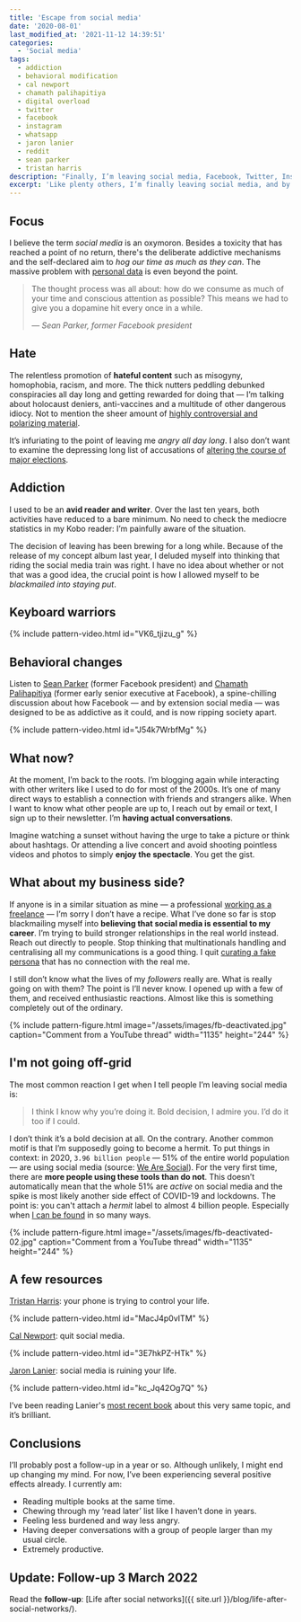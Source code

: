 ```yaml
---
title: 'Escape from social media'
date: '2020-08-01'
last_modified_at: '2021-11-12 14:39:51'
categories:
  - 'Social media'
tags:
  - addiction
  - behavioral modification
  - cal newport
  - chamath palihapitiya
  - digital overload
  - twitter 
  - facebook
  - instagram
  - whatsapp
  - jaron lanier
  - reddit
  - sean parker
  - tristan harris
description: "Finally, I’m leaving social media, Facebook, Twitter, Instagram, WhatsApp, Reddit, redirecting my attention and my time to something more productive."
excerpt: 'Like plenty others, I’m finally leaving social media, and by that I mean Facebook, Twitter, Instagram, WhatsApp, Pinterest and Reddit. This post is a personal point of view, it’s not intended as an exhaustive analysis on what is going on with social media, nor am I trying to convince anybody. I’m just <strong>redirecting my attention and my time</strong> to something more productive.'
---
```

## Focus

I believe the term _social media_ is an oxymoron. Besides a toxicity that has reached a point of no return, there's the deliberate addictive mechanisms and the self-declared aim to _hog our time as much as they can_. The massive problem with [personal data](https://en.wikipedia.org/wiki/Facebook%E2%80%93Cambridge_Analytica_data_scandal) is even beyond the point.

> The thought process was all about: how do we consume as much of your time and conscious attention as possible? This means we had to give you a dopamine hit every once in a while.
> 
> <cite>— Sean Parker, former _Facebook_ president</cite>

## Hate

The relentless promotion of **hateful content** such as misogyny, homophobia, racism, and more. The thick nutters peddling debunked conspiracies all day long and getting rewarded for doing that — I’m talking about holocaust deniers, anti-vaccines and a multitude of other dangerous idiocy. Not to mention the sheer amount of [highly controversial and polarizing material](https://www.theguardian.com/technology/2020/jul/26/yael-eisenstat-facebook-is-ripe-for-manipulation-and-viral-misinformation).

It’s infuriating to the point of leaving me _angry all day long_. I also don’t want to examine the depressing long list of accusations of [altering the course of major elections](https://www.npr.org/sections/alltechconsidered/2017/11/16/564542100/how-disinformation-and-distortions-on-social-media-affected-elections-worldwide).

## Addiction

I used to be an **avid reader and writer**. Over the last ten years, both activities have reduced to a bare minimum. No need to check the mediocre statistics in my Kobo reader: I’m painfully aware of the situation.

The decision of leaving has been brewing for a long while. Because of the release of my concept album last year, I deluded myself into thinking that riding the social media train was right. I have no idea about whether or not that was a good idea, the crucial point is how I allowed myself to be _blackmailed into staying put_.

## Keyboard warriors

{% include pattern-video.html id="VK6_tjizu_g" %}

## Behavioral changes

Listen to [Sean Parker](https://en.wikipedia.org/wiki/Sean_Parker) (former Facebook president) and [Chamath Palihapitiya](https://en.wikipedia.org/wiki/Chamath_Palihapitiya) (former early senior executive at Facebook), a spine-chilling discussion about how Facebook — and by extension social media — was designed to be as addictive as it could, and is now ripping society apart.

{% include pattern-video.html id="J54k7WrbfMg" %}

## What now?

At the moment, I’m back to the roots. I’m blogging again while interacting with other writers like I used to do for most of the 2000s. It’s one of many direct ways to establish a connection with friends and strangers alike. When I want to know what other people are up to, I reach out by email or text, I sign up to their newsletter. I’m **having actual conversations**.

Imagine watching a sunset without having the urge to take a picture or think about hashtags. Or attending a live concert and avoid shooting pointless videos and photos to simply **enjoy the spectacle**. You get the gist.

## What about my business side?

If anyone is in a similar situation as mine — a professional [working as a freelance](https://minutestomidnight.co.uk/) — I’m sorry I don’t have a recipe. What I’ve done so far is stop blackmailing myself into **believing that social media is essential to my career**. I’m trying to build stronger relationships in the real world instead. Reach out directly to people. Stop thinking that multinationals handling and centralising all my communications is a good thing. I quit [curating a fake persona](https://www.nytimes.com/2017/05/09/learning/are-you-the-same-person-on-social-media-as-you-are-in-real-life.html) that has no connection with the real me.

I still don’t know what the lives of my _followers_ really are. What is really going on with them? The point is I’ll never know. I opened up with a few of them, and received enthusiastic reactions. Almost like this is something completely out of the ordinary.

{% include pattern-figure.html image="/assets/images/fb-deactivated.jpg" caption="Comment from a YouTube thread" width="1135" height="244" %}

## I'm not going off-grid

The most common reaction I get when I tell people I’m leaving social media is:

> I think I know why you’re doing it. Bold decision, I admire you. I’d do it too if I could.

I don’t think it’s a bold decision at all. On the contrary. Another common motif is that I’m supposedly going to become a hermit. To put things in context: in 2020, `3.96 billion people` — 51% of the entire world population — are using social media (source: [We Are Social](https://wearesocial.com/sg/blog/2020/07/more-than-half-of-the-people-on-earth-now-use-social-media)). For the very first time, there are **more people using these tools than do not**. This doesn’t automatically mean that the whole 51% are _active_ on social media and the spike is most likely another side effect of COVID-19 and lockdowns. The point is: you can't attach a _hermit_ label to almost 4 billion people. Especially when [I can be found](/contact/) in so many ways.

{% include pattern-figure.html image="/assets/images/fb-deactivated-02.jpg" caption="Comment from a YouTube thread" width="1135" height="244" %}

## A few resources

[Tristan Harris](https://www.tristanharris.com/): your phone is trying to control your life.

{% include pattern-video.html id="MacJ4p0vITM" %}

[Cal Newport](https://www.calnewport.com/): quit social media.

{% include pattern-video.html id="3E7hkPZ-HTk" %}

[Jaron Lanier](https://en.wikipedia.org/wiki/Jaron_Lanier): social media is ruining your life.

{% include pattern-video.html id="kc_Jq42Og7Q" %}

I’ve been reading Lanier's [most recent book](https://www.kobo.com/gb/en/ebook/ten-arguments-for-deleting-your-social-media-accounts-right-now-1) about this very same topic, and it’s brilliant.

## Conclusions

I’ll probably post a follow-up in a year or so. Although unlikely, I might end up changing my mind. For now, I’ve been experiencing several positive effects already. I currently am:

- Reading multiple books at the same time.
- Chewing through my ‘read later’ list like I haven’t done in years.
- Feeling less burdened and way less angry.
- Having deeper conversations with a group of people larger than my usual circle.
- Extremely productive.

## Update: Follow-up 3 March 2022

Read the **follow-up**: [Life after social networks]({{ site.url }}/blog/life-after-social-networks/).